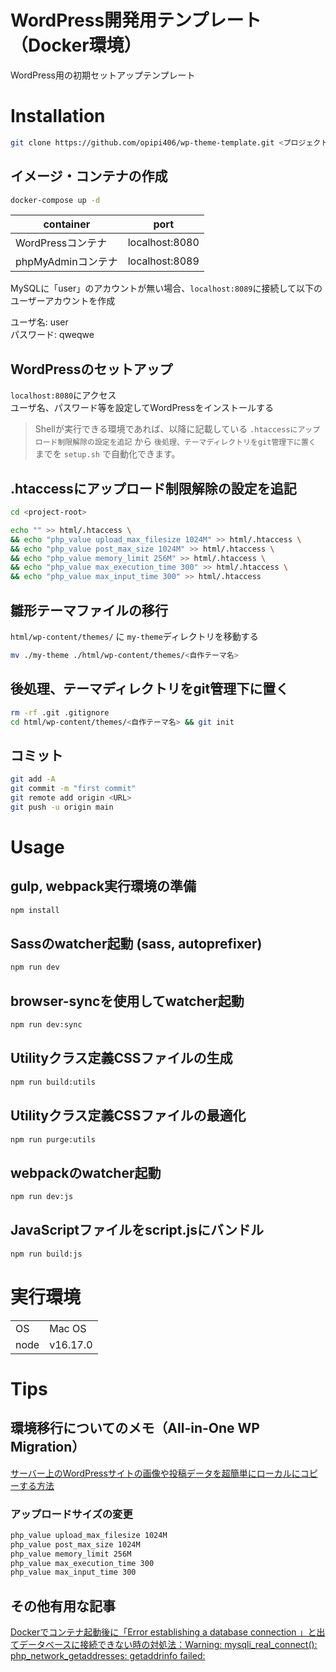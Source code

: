 # WordPress開発用テンプレート（Docker環境）
WordPress用の初期セットアップテンプレート

# Installation
```bash
git clone https://github.com/opipi406/wp-theme-template.git <プロジェクト名>
```

## イメージ・コンテナの作成
```bash
docker-compose up -d
```
|container|port|
|-|-|
|WordPressコンテナ|localhost:8080|
|phpMyAdminコンテナ|localhost:8089|

MySQLに「user」のアカウントが無い場合、`localhost:8089`に接続して以下のユーザーアカウントを作成  

ユーザ名: user  
パスワード: qweqwe  

## WordPressのセットアップ
`localhost:8080`にアクセス  
ユーザ名、パスワード等を設定してWordPressをインストールする

> Shellが実行できる環境であれば、以降に記載している `.htaccessにアップロード制限解除の設定を追記` から `後処理、テーマディレクトリをgit管理下に置く` までを `setup.sh` で自動化できます。

## .htaccessにアップロード制限解除の設定を追記
```bash
cd <project-root>
```
```bash
echo "" >> html/.htaccess \
&& echo "php_value upload_max_filesize 1024M" >> html/.htaccess \
&& echo "php_value post_max_size 1024M" >> html/.htaccess \
&& echo "php_value memory_limit 256M" >> html/.htaccess \
&& echo "php_value max_execution_time 300" >> html/.htaccess \
&& echo "php_value max_input_time 300" >> html/.htaccess
```

## 雛形テーマファイルの移行
`html/wp-content/themes/` に `my-theme`ディレクトリを移動する
```bash
mv ./my-theme ./html/wp-content/themes/<自作テーマ名>
```

## 後処理、テーマディレクトリをgit管理下に置く
```bash
rm -rf .git .gitignore
cd html/wp-content/themes/<自作テーマ名> && git init
```

## コミット
```bash
git add -A
git commit -m "first commit"
git remote add origin <URL>
git push -u origin main
```

# Usage
## gulp, webpack実行環境の準備
```bash
npm install
```
## Sassのwatcher起動 (sass, autoprefixer)
```bash
npm run dev
```
## browser-syncを使用してwatcher起動
```bash
npm run dev:sync
```
## Utilityクラス定義CSSファイルの生成
```bash
npm run build:utils
```
## Utilityクラス定義CSSファイルの最適化
```bash
npm run purge:utils
```
## webpackのwatcher起動
```bash
npm run dev:js
```
## JavaScriptファイルをscript.jsにバンドル
```bash
npm run build:js
```

# 実行環境
|||
|-|-|
|OS|Mac OS|
|node|v16.17.0|

# Tips

## 環境移行についてのメモ（All-in-One WP Migration）
[サーバー上のWordPressサイトの画像や投稿データを超簡単にローカルにコピーする方法](https://yosiakatsuki.net/blog/copy-site-data-to-local/)

### アップロードサイズの変更
```bash
php_value upload_max_filesize 1024M
php_value post_max_size 1024M
php_value memory_limit 256M
php_value max_execution_time 300
php_value max_input_time 300
```

## その他有用な記事

[Dockerでコンテナ起動後に「Error establishing a database connection 」と出てデータベースに接続できない時の対処法：Warning: mysqli_real_connect(): php_network_getaddresses: getaddrinfo failed:](https://prograshi.com/platform/docker/dokcer-wp-db-connection-error/)
